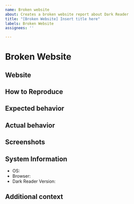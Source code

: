```yaml
---
name: Broken website
about: Creates a broken website report about Dark Reader
title: "[Broken Website] Insert title here"
labels: Broken Website
assignees: ''

---
```


<!-- 
  ⚠⚠ Do not delete this issue template! ⚠⚠ 
  Issues that do not use the issue template/don't fill out the essential information are likely to be ignored and closed. 
-->

<!--
Thank you for taking the time to report a broken website.
Please make sure there is no existing issue with this broken website.
Make sure to fill out every section when needed else remove the section.
-->

# Broken Website

## Website
<!-- The link of the website where you can observe the issue. -->

## How to Reproduce
<!-- We need to know how you encountered the bug to properly troubleshoot the issue. -->
<!--
  Steps to reproduce the behavior:
  An example of this is:
  - Go to x site
  - Hover over x button
  - See that when hovering it isn't changing colors
-->

## Expected behavior
<!-- A clear and concise description of what you expected to happen. -->

## Actual behavior
<!-- A clear and concise description of what actually happened. -->

## Screenshots
<!-- If applicable, add screenshots to help explain your problem. -->

<!--
Please add a version of the browser you are using. 
If you don't know how to get your browser/Dark Reader version please search it up online.
-->

## System Information

- OS: <!-- [e.g. Windows, MacOS, Linux] -->
- Browser: <!-- [e.g. Chrome, Safari] -->
- Dark Reader Version: <!-- [e.g. 4.9.26] -->

## Additional context
<!-- Add any other context about the problem here. -->
